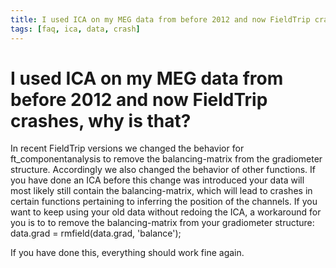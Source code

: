 ```yaml
---
title: I used ICA on my MEG data from before 2012 and now FieldTrip crashes, why is that?
tags: [faq, ica, data, crash]
---
```


# I used ICA on my MEG data from before 2012 and now FieldTrip crashes, why is that?

In recent FieldTrip versions we changed the behavior for ft_componentanalysis to remove the balancing-matrix from the gradiometer structure. Accordingly we also changed the behavior of other functions. If you have done an ICA before this change was introduced your data will most likely still contain the balancing-matrix, which will lead to crashes in certain functions pertaining to inferring the position of the channels. If you want to keep using your old data without redoing the ICA, a workaround for you is to to remove the balancing-matrix from your gradiometer structure:
data.grad = rmfield(data.grad, 'balance');

If you have done this, everything should work fine again.
